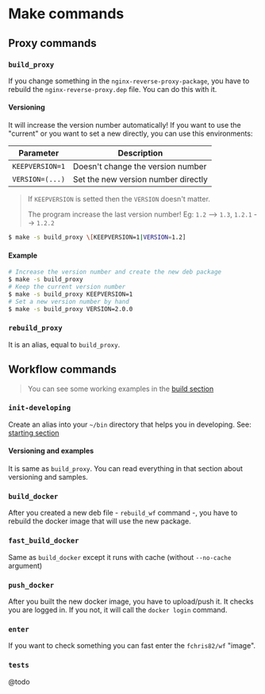 Make commands
=============

## Proxy commands

### `build_proxy`

If you change something in the `nginx-reverse-proxy-package`, you have to rebuild the `nginx-reverse-proxy.dep` file. You can do this with it.

#### Versioning

It will increase the version number automatically! If you want to use the "current" or you want to set a new directly, you can use this environments:

| Parameter       | Description                           |
| -------------   | ------------------------------------- |
| `KEEPVERSION=1` | Doesn't change the version number     |
| `VERSION=(...)` | Set the new version number directly   |

> If `KEEPVERSION` is setted then the `VERSION` doesn't matter.
>
> The program increase the last version number! Eg: `1.2` --> `1.3`, `1.2.1` --> `1.2.2`

```bash
$ make -s build_proxy \[KEEPVERSION=1|VERSION=1.2]
```

#### Example

```bash
# Increase the version number and create the new deb package
$ make -s build_proxy
# Keep the current version number
$ make -s build_proxy KEEPVERSION=1
# Set a new version number by hand
$ make -s build_proxy VERSION=2.0.0
```

### `rebuild_proxy`

It is an alias, equal to `build_proxy`.

## Workflow commands

> You can see some working examples in the [build section](wf-develop-build.md)

### `init-developing`

Create an alias into your `~/bin` directory that helps you in developing. See: [starting section](wf-develop-starting.md)

#### Versioning and examples

It is same as `build_proxy`. You can read everything in that section about versioning and samples.

### `build_docker`

After you created a new deb file - `rebuild_wf` command -, you have to rebuild the docker image that will use the new package.

### `fast_build_docker`

Same as `build_docker` except it runs with cache (without `--no-cache` argument)

### `push_docker`

After you built the new docker image, you have to upload/push it. It checks you are logged in. If you not, it will call the `docker login` command.

### `enter`

If you want to check something you can fast enter the `fchris82/wf` "image".

### `tests`

@todo
